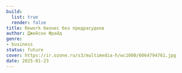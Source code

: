 ```yaml
---
build:
  list: true
  render: false
title: Rework бизнес без предрасудков
author: Джейсон Фрайд
genre:
- business
status: future
cover: https://ir.ozone.ru/s3/multimedia-h/wc1000/6064794761.jpg
date: 2025-01-23
---
```


